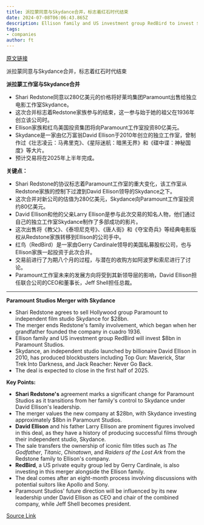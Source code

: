 ```yaml
---
title: 派拉蒙同意与Skydance合并，标志着红石时代结束
date: 2024-07-08T06:06:43.865Z
description: Ellison family and US investment group RedBird to invest $8bn in group
tags: 
- companies
author: ft
---
```


[原文链接](https://ft.com/content/ebbde074-967a-4d6b-8f08-a67058ce9d0f)

派拉蒙同意与Skydance合并，标志着红石时代结束

**派拉蒙工作室与Skydance合并**

- Shari Redstone同意以280亿美元的价格将好莱坞集团Paramount出售给独立电影工作室Skydance。
- 这次合并标志着Redstone家族参与的结束，这一参与始于她的祖父在1936年创立该公司时。
- Ellison家族和红鸟美国投资集团将向Paramount工作室投资80亿美元。
- Skydance是一家由亿万富翁David Ellison于2010年创立的独立工作室，曾制作过《壮志凌云：马弗里克》、《星际迷航：暗黑无界》和《碟中谍：神秘国度》等大片。
- 预计交易将在2025年上半年完成。

**关键点：**

- Shari Redstone的协议标志着Paramount工作室的重大变化，该工作室从Redstone家族的控制下过渡到David Ellison领导的Skydance之下。
- 这次合并对新公司的估值为280亿美元，Skydance向Paramount工作室投资约80亿美元。
- David Ellison和他的父亲Larry Ellison是参与此次交易的知名人物，他们通过自己的独立工作室Skydance制作了多部成功的影片。
- 这次出售将《教父》、《泰坦尼克号》、《唐人街》和《夺宝奇兵》等经典电影版权从Redstone家族转移到Ellison的公司手中。
- 红鸟（RedBird）是一家由Gerry Cardinale领导的美国私募股权公司，也与Ellison家族一起投资于此次合并。
- 交易前进行了为期八个月的过程，与潜在的收购方如阿波罗和索尼进行了讨论。
- Paramount工作室未来的发展方向将受到其新领导层的影响，David Ellison担任联合公司的CEO和董事长，Jeff Shell担任总裁。

---

 **Paramount Studios Merger with Skydance**

- Shari Redstone agrees to sell Hollywood group Paramount to independent film studio Skydance for $28bn.
- The merger ends Redstone's family involvement, which began when her grandfather founded the company in cuadro 1936.
- Ellison family and US investment group RedBird will invest $8bn in Paramount Studios.
- Skydance, an independent studio launched by billionaire David Ellison in 2010, has produced blockbusters including Top Gun: Maverick, Star Trek Into Darkness, and Jack Reacher: Never Go Back.
- The deal is expected to close in the first half of 2025.

**Key Points:**

- **Shari Redstone's** agreement marks a significant change for Paramount Studios as it transitions from her family's control to Skydance under David Ellison's leadership.
- The merger values the new company at $28bn, with Skydance investing approximately $8bn in Paramount Studios.
- **David Ellison** and his father Larry Ellison are prominent figures involved in this deal, as they have a history of producing successful films through their independent studio, Skydance.
- The sale transfers the ownership of iconic film titles such as *The Godfather*, *Titanic*, *Chinatown*, and *Raiders of the Lost Ark* from the Redstone family to Ellison's company.
- **RedBird**, a US private equity group led by Gerry Cardinale, is also investing in this merger alongside the Ellison family.
- The deal comes after an eight-month process involving discussions with potential suitors like Apollo and Sony.
- Paramount Studios' future direction will be influenced by its new leadership under David Ellison as CEO and chair of the combined company, while Jeff Shell becomes president.

[Source Link](https://ft.com/content/ebbde074-967a-4d6b-8f08-a67058ce9d0f)

